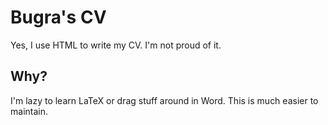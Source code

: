 # Bugra's CV

Yes, I use HTML to write my CV. I'm not proud of it.

## Why?

I'm lazy to learn LaTeX or drag stuff around in Word.
This is much easier to maintain.

